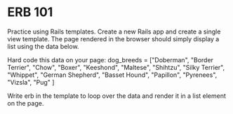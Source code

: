 # ERB 101

Practice using Rails templates. Create a new Rails app and create a single view template. The page rendered in the browser should simply display a list using the data below.

Hard code this data on your page:
dog_breeds = ["Doberman", "Border Terrier", "Chow", "Boxer", "Keeshond", "Maltese", "Shihtzu", "Silky Terrier", "Whippet", "German Shepherd", "Basset Hound", "Papillon", "Pyrenees", "Vizsla", "Pug" ]

Write erb in the template to loop over the data and render it in a list element on the page.

